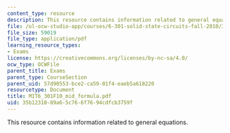 ```yaml
---
content_type: resource
description: This resource contains information related to general equations.
file: /ol-ocw-studio-app/courses/6-301-solid-state-circuits-fall-2010/35b1231089a65c766f7694cdfcb3759f_MIT6_301F10_mid_formula.pdf
file_size: 59019
file_type: application/pdf
learning_resource_types:
- Exams
license: https://creativecommons.org/licenses/by-nc-sa/4.0/
ocw_type: OCWFile
parent_title: Exams
parent_type: CourseSection
parent_uid: 57d90553-bce2-ca59-01f4-eaeb5a618220
resourcetype: Document
title: MIT6_301F10_mid_formula.pdf
uid: 35b12310-89a6-5c76-6f76-94cdfcb3759f
---
```

This resource contains information related to general equations.